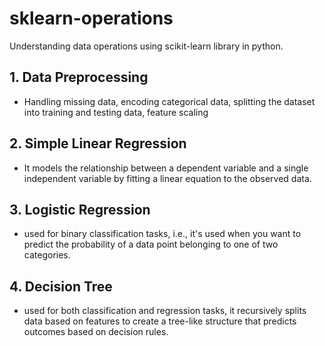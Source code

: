 # sklearn-operations
Understanding data operations using scikit-learn library in python.

## 1. Data Preprocessing
* Handling missing data, encoding categorical data, splitting the dataset into training and testing data, feature scaling

## 2. Simple Linear Regression
* It models the relationship between a dependent variable and a single independent variable by fitting a linear equation to the observed data.

## 3. Logistic Regression
* used for binary classification tasks, i.e., it's used when you want to predict the probability of a data point belonging to one of two categories.

## 4. Decision Tree
* used for both classification and regression tasks, it recursively splits data based on features to create a tree-like structure that predicts outcomes based on decision rules.

